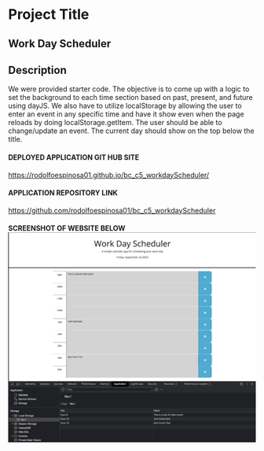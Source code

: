 # Project Title
## Work Day Scheduler

## Description
We were provided starter code. The objective is to come up with a logic to set the background to each time section based on past, present, and future using dayJS. We also have to utilize localStorage by allowing the user to enter an event in any specific time and have it show even when the page reloads by doing localStorage.getItem. The user should be able to change/update an event. The current day should show on the top below the title.



#### DEPLOYED APPLICATION GIT HUB SITE

https://rodolfoespinosa01.github.io/bc_c5_workdayScheduler/

#### APPLICATION REPOSITORY LINK

https://github.com/rodolfoespinosa01/bc_c5_workdayScheduler

#### SCREENSHOT OF WEBSITE BELOW![Alt text](<Screenshot 2023-09-22 at 11.24.32 PM.png>)